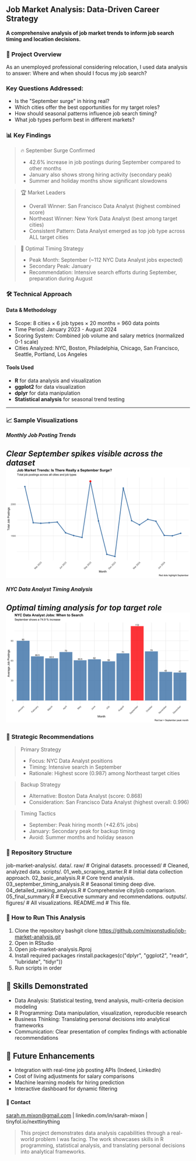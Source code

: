 ## Job Market Analysis: Data-Driven Career Strategy
**A comprehensive analysis of job market trends to inform job search timing and location decisions.**


### 🎯 Project Overview
As an unemployed professional considering relocation, I used data analysis to answer: Where and when should I focus my job search?


### Key Questions Addressed:
- Is the "September surge" in hiring real?
- Which cities offer the best opportunities for my target roles?
- How should seasonal patterns influence job search timing?
- What job types perform best in different markets?


### 📊 Key Findings
>🔥 September Surge Confirmed
> - 42.6% increase in job postings during September compared to other months
> - January also shows strong hiring activity (secondary peak)
> - Summer and holiday months show significant slowdowns


>🏆 Market Leaders
> - Overall Winner: San Francisco Data Analyst (highest combined score)
> - Northeast Winner: New York Data Analyst (best among target cities)
> - Consistent Pattern: Data Analyst emerged as top job type across ALL target cities


>📅 Optimal Timing Strategy
> - Peak Month: September (~112 NYC Data Analyst jobs expected)
> - Secondary Peak: January
> - Recommendation: Intensive search efforts during September, preparation during August


### 🛠️ Technical Approach

#### Data & Methodology
- Scope: 8 cities × 6 job types × 20 months = 960 data points
- Time Period: January 2023 - August 2024
- Scoring System: Combined job volume and salary metrics (normalized 0-1 scale)
- Cities Analyzed: NYC, Boston, Philadelphia, Chicago, San Francisco, Seattle, Portland, Los Angeles

#### Tools Used
- **R** for data analysis and visualization
- **ggplot2** for data visualization
- **dplyr** for data manipulation
- **Statistical analysis** for seasonal trend testing

---
### 📈 Sample Visualizations

***Monthly Job Posting Trends***

*Clear September spikes visible across the dataset*
![Monthly Trends](./outputs/figures/monthly_job_trends.png)
---
***NYC Data Analyst Timing Analysis***

*Optimal timing analysis for top target role*
![NYC Timing](./outputs/figures/nyc_data_analyst_timing.png)
---


### 🎯 Strategic Recommendations
>Primary Strategy
> - Focus: NYC Data Analyst positions
> - Timing: Intensive search in September
> - Rationale: Highest score (0.987) among Northeast target cities

>Backup Strategy
> - Alternative: Boston Data Analyst (score: 0.868)
> - Consideration: San Francisco Data Analyst (highest overall: 0.996)

>Timing Tactics
> - September: Peak hiring month (+42.6% jobs)
> - January: Secondary peak for backup timing
> - Avoid: Summer months and holiday season


### 📁 Repository Structure
job-market-analysis/. 
 data/. 
      raw/                                  # Original datasets. 
      processed/                            # Cleaned, analyzed data. 
  scripts/. 
      01_web_scraping_starter.R             # Initial data collection approach. 
      02_basic_analysis.R                   # Core trend analysis. 
      03_september_timing_analysis.R        # Seasonal timing deep dive. 
      04_detailed_ranking_analysis.R        # Comprehensive city/job comparison. 
      05_final_summary.R                    # Executive summary and recommendations. 
  outputs/. 
      figures/                              # All visualizations. 
  README.md                                 # This file. 


### 🚀 How to Run This Analysis
1. Clone the repository
bashgit clone https://github.com/mixonstudio/job-market-analysis.git
2. Open in RStudio
3. Open job-market-analysis.Rproj
4. Install required packages
rinstall.packages(c("dplyr", "ggplot2", "readr", "lubridate", "tidyr"))
5. Run scripts in order


## 💼 Skills Demonstrated
- Data Analysis: Statistical testing, trend analysis, multi-criteria decision modeling
- R Programming: Data manipulation, visualization, reproducible research
- Business Thinking: Translating personal decisions into analytical frameworks
- Communication: Clear presentation of complex findings with actionable recommendations


## 🔮 Future Enhancements
- Integration with real-time job posting APIs (Indeed, LinkedIn)
- Cost of living adjustments for salary comparisons
- Machine learning models for hiring prediction
- Interactive dashboard for dynamic filtering


#### 📧 Contact
sarah.m.mixon@gmail.com | linkedin.com/in/sarah-mixon | tinyfol.io/nexttinything

>This project demonstrates data analysis capabilities through a real-world problem I was facing. The work showcases skills in R programming, statistical analysis, and translating personal decisions into analytical frameworks.

